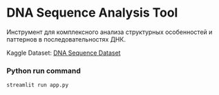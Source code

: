 # DNA Sequence Analysis Tool

Инструмент для комплексного анализа структурных особенностей и паттернов в последовательностях ДНК.

Kaggle Dataset: [DNA Sequence Dataset](https://www.kaggle.com/datasets/nageshsingh/dna-sequence-dataset)

### Python run command
```bash
streamlit run app.py
```